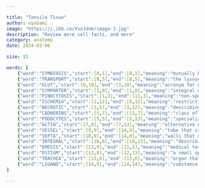 ```yaml
--- 

title: "Tensile Tisue"
author: ayobami
image: "https://i.ibb.co/VvnJdnK/image-3.jpg"
description: "Review more cell facts, and more"
category: anatomy
date: 2024-03-06

size: 15

words: [
	{"word":"SYMBIOSIS","start":[0,1],"end":[8,1],"meaning":"mutually beneficial biological relationship between two organisms"},
	{"word":"TRANSPORT","start":[0,5],"end":[8,5],"meaning":"the lysosome is a specialized ______ vesicle"},
	{"word":"GLUT","start":[0,10],"end":[3,10],"meaning":"acronym for glucose-specific carriers"},
	{"word":"SYMPORTER","start":[1,0],"end":[1,8],"meaning":"integral membrane protein that transports multiple substances in the same direction"},
	{"word":"PINOCYTOSIS","start":[1,3],"end":[11,3],"meaning":"non-specific form of endocytosis"},
	{"word":"ISCHEMIA","start":[1,12],"end":[8,12],"meaning":"restriction of blood supply to body structures"},
	{"word":"NECROTIC","start":[3,5],"end":[3,12],"meaning":"describing dead tissue"},
	{"word":"CADHERINS","start":[3,7],"end":[11,7],"meaning":"class of proteins that connect the cells together in adherens junctions"},
	{"word":"PODOCYTES","start":[5,5],"end":[5,13],"meaning":"specialized kidney cells with foot-like processes"},
	{"word":"ACTIN","start":[7,9],"end":[7,13],"meaning":"alternative name for microfilaments"},
	{"word":"VESSEL","start":[9,9],"end":[14,9],"meaning":"tube that carries blood or lymph throughout the body"},
	{"word":"SEPTA","start":[10,0],"end":[14,0],"meaning":"walls that divide a cavity or structure"},
	{"word":"INTEGRAL","start":[10,6],"end":[10,13],"meaning":"describing proteins permanently attached to the plasmalemma"},
	{"word":"EMESIS","start":[11,0],"end":[11,5],"meaning":"medical term for vomiting"},
	{"word":"OSTIUM","start":[12,8],"end":[12,13],"meaning":"a small opening"},
	{"word":"TRACHEA","start":[13,0],"end":[13,6],"meaning":"organ that preceeds the bronchi in the respiratory tree"},
	{"word":"LIGAND","start":[14,9],"end":[14,14],"meaning":"substance that forms a complex with a biomolecule"}
]

---
```

